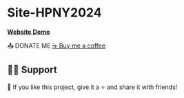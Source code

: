 # Site-HPNY2024

**[Website Demo]([)**

📤 DONATE ME
[☕ Buy me a coffee](...)

## 🙋‍♂️ Support
💙 If you like this project, give it a ⭐ and share it with friends!

